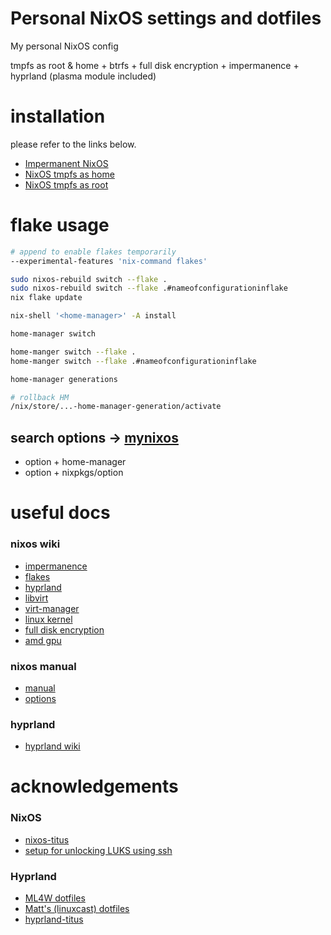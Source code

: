 # Personal NixOS settings and dotfiles

My personal NixOS config

tmpfs as root & home + btrfs + full disk encryption + impermanence + hyprland
(plasma module included)

# installation

please refer to the links below.

- [Impermanent NixOS](https://willbush.dev/blog/impermanent-nixos/)
- [NixOS tmpfs as home](https://elis.nu/blog/2020/06/nixos-tmpfs-as-home/)
- [NixOS tmpfs as root](https://elis.nu/blog/2020/05/nixos-tmpfs-as-root/)

# flake usage

```bash
# append to enable flakes temporarily
--experimental-features 'nix-command flakes'

sudo nixos-rebuild switch --flake .
sudo nixos-rebuild switch --flake .#nameofconfigurationinflake
nix flake update

nix-shell '<home-manager>' -A install

home-manager switch

home-manger switch --flake .
home-manger switch --flake .#nameofconfigurationinflake

home-manager generations

# rollback HM
/nix/store/...-home-manager-generation/activate
```

## search options -> [mynixos](https://mynixos.com)

- option + home-manager
- option + nixpkgs/option

# useful docs

### nixos wiki

- [impermanence](https://nixos.wiki/wiki/Impermanence)
- [flakes](https://nixos.wiki/wiki/Flakes)
- [hyprland](https://wiki.nixos.org/wiki/Hyprland)
- [libvirt](https://nixos.wiki/wiki/Libvirt)
- [virt-manager](https://nixos.wiki/wiki/Virt-manager)
- [linux kernel](https://nixos.wiki/wiki/Linux_kernel)
- [full disk encryption](https://wiki.nixos.org/wiki/Full_Disk_Encryption)
- [amd gpu](https://wiki.nixos.org/wiki/AMD_GPU)

### nixos manual

- [manual](https://nixos.org/manual/nixos/stable/)
- [options](https://nixos.org/manual/nixos/stable/options)

### hyprland

- [hyprland wiki](https://wiki.hyprland.org/)

# acknowledgements

### NixOS

- [nixos-titus](https://github.com/ChrisTitusTech/nixos-titus)
- [setup for unlocking LUKS using ssh](https://oblivious.observer/posts/nixos-20.03-luks-zfs-kvm/)

### Hyprland

- [ML4W dotfiles](https://github.com/mylinuxforwork/dotfiles)
- [Matt's (linuxcast) dotfiles](https://gitlab.com/thelinuxcast/my-dots)
- [hyprland-titus](https://github.com/ChrisTitusTech/hyprland-titus)
